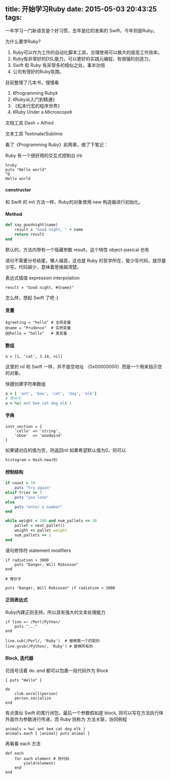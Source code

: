 title: 开始学习Ruby
date: 2015-05-03 20:43:25
tags:
---

一年学习一门新语言是个好习惯，去年是红的发紫的 Swift，今年则是Ruby。

为什么要学Ruby?
1. Ruby可以作为工作的自动化脚本工具，合理使用可以极大的提高工作效率。
2. Ruby有非常好的DSL能力，可以更好的实践元编程，有很强的创造力。
3. Swift 和 Ruby 有非常多的相似之处，事半功倍
4. 公司有很好的Ruby氛围。

目前整理了几本书，慢慢看
1. 《Programming Ruby》
2. 《Ruby从入门到精通》
3. 《松本行宏的程序世界》
4. 《Ruby Under a Microscope》

文档工具
Dash + Alfred

文本工具
Textmate/Sublime

看了《Programming Ruby》前两章，做了下笔记：

Ruby 有一个很好用的交互式控制台 irb

```
%ruby
puts "Hello world"
^D
Hello world
```

#### constructor
和 Swift 的 init 方法一样，Ruby的对象使用 new 构造器进行初始化。

#### Method

```ruby
def say_goodnight(name)
	result = "Good night, " + name
	return result
end
```

默认的，方法内带有一个隐藏参数 result，这个特性 object-pasical 也有

语句不需要分号结尾，懒人福音，这也是 Ruby 的哲学所在，能少写代码，就尽量少写。代码越少，意味着思维越清楚。

表达式插值 expression interpolation

```
result = "Good night, #{name}"
```

怎么样，想起 Swift 了吧 :)

#### 变量

```
$greeting = "hello" # 全局变量
@name = "Prudence"  # 实例变量
@@hello = "hello" 	# 类变量
```

#### 数组

```
a = [1, 'cat', 3.14, nil]
```

这里的 nil 和 Swift 一样，并不是空地址 （0x00000000）而是一个用来指示空的对象。

快捷创建字符串数组

```ruby
a = [ 'ant', 'bee', 'cat', 'dog', 'elk']
# 等价于
a = %w( ant bee cat dog elk )
```

#### 字典

```
inst_section = {
	'cello' => 'string',
	'oboe' 	=> 'woodwind'
}
```

如果键对应的值为空，则返回nil
如果希望默认值为0，则可以

```
histogram = Hash.new(0)
```

#### 控制结构

```ruby
if count > 10
	puts "try again"
elsif tries == 3
	puts "you lose"
else 
	puts "enter a number"
end

while weight < 100 and num_pallets <= 30
	pallet = next_pallet()
	weight += pallet.weight
	num_pallets += 1
end
```

语句修饰符 statement modifiers

```
if radiation > 3000
	puts "Danger, Will Robinson"
end

# 等价于

puts "Danger, Will Robinson" if radiation > 3000

```

#### 正则表达式

Ruby内建正则支持，所以具有强大的文本处理能力

```
if line =~ /Perl|Python/
	puts "..."
end

line.sub(/Perl/, 'Ruby')  # 替换第一个匹配的
line.gsub(/Python/, 'Ruby') # 替换所有的
```

#### Block, 迭代器

花括号活着 do..end 都可以包裹一段代码作为 Block

```
{ puts "Hello" }

do
	club.enroll(person)
	person.socialize
end
```

有点类似 Swift 的尾行闭包，最后一个参数假如是 block, 则可以写在方法执行体外面作为参数进行传递，而 Ruby 则称为 方法关联，协同例程 

```
animals = %w( ant bee cat dog elk )
animals.each { |animal| puts animal }
```
再看看 each 方法

```
def each
	for each element # 伪代码
		yield(element)
	end
end
```



